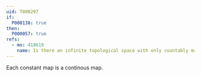 ```yaml
---
uid: T000297
if:
  P000138: true
then:
  P000057: true
refs:
  - mo: 418619
    name: Is there an infinite topological space with only countably many continuous functions to itself?
---
```


Each constant map is a continous map.
